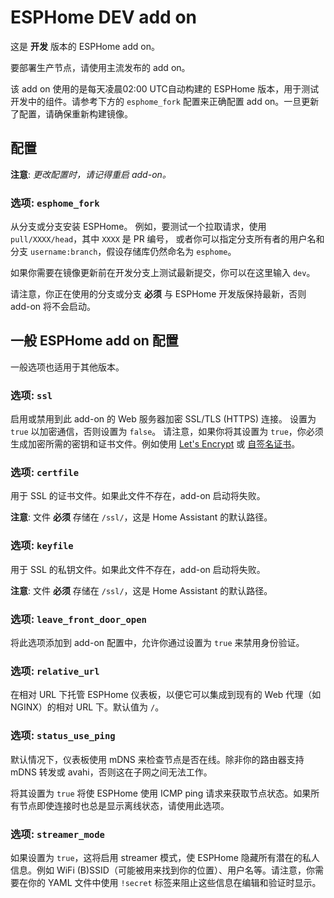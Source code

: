 # ESPHome DEV add on

这是 **开发** 版本的 ESPHome add on。

要部署生产节点，请使用主流发布的 add on。

该 add on 使用的是每天凌晨02:00 UTC自动构建的 ESPHome 版本，用于测试开发中的组件。请参考下方的 `esphome_fork` 配置来正确配置 add on。一旦更新了配置，请确保重新构建镜像。

## 配置

**注意**: _更改配置时，请记得重启 add-on。_

### 选项: `esphome_fork`

从分支或分支安装 ESPHome。
例如，要测试一个拉取请求，使用 `pull/XXXX/head`，其中 `XXXX` 是 PR 编号，
或者你可以指定分支所有者的用户名和分支 `username:branch`，假设存储库仍然命名为 `esphome`。

如果你需要在镜像更新前在开发分支上测试最新提交，你可以在这里输入 `dev`。

请注意，你正在使用的分支或分支 **必须** 与 ESPHome 开发版保持最新，否则 add-on 将不会启动。

## 一般 ESPHome add on 配置

一般选项也适用于其他版本。

### 选项: `ssl`

启用或禁用到此 add-on 的 Web 服务器加密 SSL/TLS (HTTPS) 连接。
设置为 `true` 以加密通信，否则设置为 `false`。
请注意，如果你将其设置为 `true`，你必须生成加密所需的密钥和证书文件。例如使用 [Let's Encrypt](https://www.home-assistant.io/addons/lets_encrypt/)
或 [自签名证书](https://www.home-assistant.io/docs/ecosystem/certificates/tls_self_signed_certificate/)。

### 选项: `certfile`

用于 SSL 的证书文件。如果此文件不存在，add-on 启动将失败。

**注意**: 文件 **必须** 存储在 `/ssl/`，这是 Home Assistant 的默认路径。

### 选项: `keyfile`

用于 SSL 的私钥文件。如果此文件不存在，add-on 启动将失败。

**注意**: 文件 **必须** 存储在 `/ssl/`，这是 Home Assistant 的默认路径。

### 选项: `leave_front_door_open`

将此选项添加到 add-on 配置中，允许你通过设置为 `true` 来禁用身份验证。

### 选项: `relative_url`

在相对 URL 下托管 ESPHome 仪表板，以便它可以集成到现有的 Web 代理（如 NGINX）的相对 URL 下。默认值为 `/`。

### 选项: `status_use_ping`

默认情况下，仪表板使用 mDNS 来检查节点是否在线。除非你的路由器支持 mDNS 转发或 avahi，否则这在子网之间无法工作。

将其设置为 `true` 将使 ESPHome 使用 ICMP ping 请求来获取节点状态。如果所有节点即使连接时也总是显示离线状态，请使用此选项。

### 选项: `streamer_mode`

如果设置为 `true`，这将启用 streamer 模式，使 ESPHome 隐藏所有潜在的私人信息。例如 WiFi (B)SSID（可能被用来找到你的位置）、用户名等。请注意，你需要在你的 YAML 文件中使用 `!secret` 标签来阻止这些信息在编辑和验证时显示。